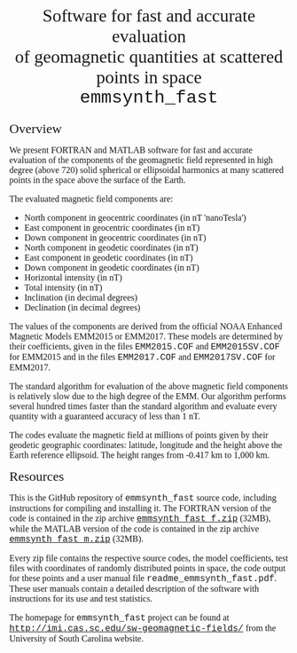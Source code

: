 <!DOCTYPE html>
<html lang="en">

<head>
<META NAME="Author" CONTENT="Kamen">
</head>

<body>
<center>
<font face="Tahoma,Veradana" size="+3">
  Software for fast and accurate evaluation <br> of geomagnetic quantities at scattered points in space <br>
</font>
<font face="Courier New" size="+3">
  emmsynth_fast
</font>
</center>

<font face="Times" size="+0">
<font size="+2">
<p> <p> Overview
</font>

<p> We present FORTRAN and MATLAB software for fast and accurate evaluation of
the components of the geomagnetic field represented in high degree (above 720) solid spherical or ellipsoidal harmonics
at many scattered points in the space above the surface of the Earth.

<p> The evaluated magnetic field components are:
<ul> 
<li> North component in geocentric coordinates (in nT 'nanoTesla')
<li> East component in geocentric coordinates (in nT)
<li> Down component in geocentric coordinates (in nT)
<li> North component in geodetic coordinates (in nT)
<li> East component in geodetic coordinates  (in nT)
<li> Down component in geodetic coordinates (in nT)
<li> Horizontal intensity (in nT)
<li> Total intensity (in nT)
<li> Inclination (in decimal degrees)
<li> Declination (in decimal degrees)
</ul> 
The values of the components are derived from the official NOAA Enhanced Magnetic Models EMM2015 or EMM2017.
These models are determined by their coefficients, given 
in the files <font face="Courier New">EMM2015.COF</font> and <font face="Courier New">EMM2015SV.COF</font> for EMM2015 and
in the files <font face="Courier New">EMM2017.COF</font> and <font face="Courier New">EMM2017SV.COF</font> for EMM2017.

<p> The standard algorithm for evaluation of the above magnetic field components is relatively slow due to the high degree of the EMM.
Our algorithm performs several hundred times faster than the standard algorithm and evaluate every quantity with a guaranteed accuracy of less than 1 nT.

<p> The codes evaluate the magnetic field at millions of points given by their geodetic geographic coordinates:
latitude, longitude and the height above the Earth reference ellipsoid.
The height ranges from -0.417 km to 1,000 km. 

<p>
<font size="+2">
<p> Resources
</font>

<p> This is the GitHub
repository of <font face="Courier New">emmsynth_fast</font> source code, including instructions for compiling
and installing it. 
The FORTRAN version of the code is contained in the zip archive <a href="./emmsynth_fast_f.zip"><font face="Courier New">emmsynth_fast_f.zip</font></a> (32MB),
while the MATLAB version of the code is contained in the zip archive <a href="./emmsynth_fast_m.zip"><font face="Courier New">emmsynth_fast_m.zip</font></a> (32MB).

<p> Every zip file contains the respective source codes, the model coefficients, test files with coordinates of randomly distributed points in space,
the code output for these points and a user manual file <font face="Courier New">readme_emmsynth_fast.pdf</font>.
These user manuals contain a detailed description of the software with instructions for its use and test statistics.

<p> The  homepage for <font face="Courier New">emmsynth_fast</font> project can be found at 
<a href="http://imi.cas.sc.edu/sw-geomagnetic-fields/"><font face="Courier New">http://imi.cas.sc.edu/sw-geomagnetic-fields/</font></a>
from the University of South Carolina website.

</font>
</body>
</html> 